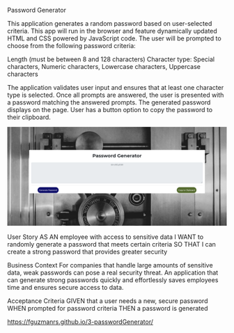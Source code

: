 Password Generator

This application generates a random password based on user-selected criteria. This app will run in the browser and feature dynamically updated HTML and CSS powered by JavaScript code. The user will be prompted to choose from the following password criteria:

Length (must be between 8 and 128 characters)
Character type: Special characters, Numeric characters, Lowercase characters, Uppercase characters

The application validates user input and ensures that at least one character type is selected. Once all prompts are answered, the user is presented with a password matching the answered prompts. The generated password displays on the page. User has a button option to copy the password to their clipboard.

![](assets/images/pwGenScreen.png)

User Story
AS AN employee with access to sensitive data
I WANT to randomly generate a password that meets certain criteria
SO THAT I can create a strong password that provides greater security

Business Context
For companies that handle large amounts of sensitive data, weak passwords can pose a real security threat. An application that can generate strong passwords quickly and effortlessly saves employees time and ensures secure access to data.

Acceptance Criteria
GIVEN that a user needs a new, secure password
WHEN prompted for password criteria
THEN a password is generated

https://fguzmanrs.github.io/3-passwordGenerator/
